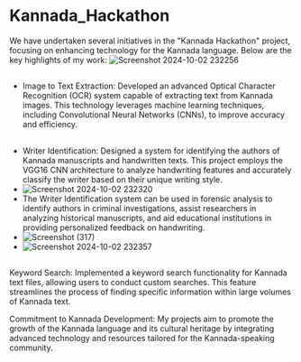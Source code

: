 # Kannada_Hackathon

We have undertaken several initiatives in the "Kannada Hackathon" project, focusing on enhancing technology for the Kannada language. Below are the key highlights of my work:
![Screenshot 2024-10-02 232256](https://github.com/user-attachments/assets/8c187327-c1f6-4e4f-b42d-2e78f93a9bca)

## 
* Image to Text Extraction: Developed an advanced Optical Character Recognition (OCR) system capable of extracting text from Kannada images. This technology leverages machine learning techniques, including Convolutional Neural Networks (CNNs), to improve accuracy and efficiency.

## 
 * Writer Identification: Designed a system for identifying the authors of Kannada manuscripts and handwritten texts. This project employs the VGG16 CNN architecture to analyze handwriting features and accurately classify the writer based on their unique writing style.
 * ![Screenshot 2024-10-02 232320](https://github.com/user-attachments/assets/8f5a36cb-6f22-4ace-8638-1734a56c415d)
  * The Writer Identification system can be used in forensic analysis to identify authors in criminal investigations, assist researchers in analyzing historical manuscripts, and aid educational institutions in providing personalized feedback on handwriting.
  * ![Screenshot (317)](https://github.com/user-attachments/assets/42c4b162-0153-4f1f-b44c-4ccb5415e9db)
  * ![Screenshot 2024-10-02 232357](https://github.com/user-attachments/assets/8cf81d11-086d-4689-acfc-7360b39b3a1a)


## 
Keyword Search: Implemented a keyword search functionality for Kannada text files, allowing users to conduct custom searches. This feature streamlines the process of finding specific information within large volumes of Kannada text.

Commitment to Kannada Development: My projects aim to promote the growth of the Kannada language and its cultural heritage by integrating advanced technology and resources tailored for the Kannada-speaking community.
